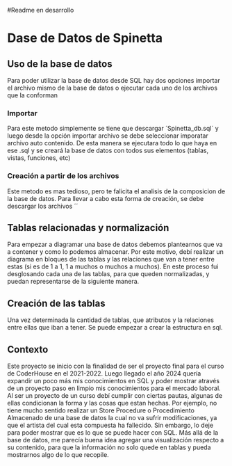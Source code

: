 #Readme en desarrollo
# Dase de Datos de Spinetta
## Uso de la base de datos
Para poder utilizar la base de datos desde SQL hay dos opciones importar el archivo mismo de la base de datos o ejecutar cada uno de los archivos que la conforman
### Importar
 Para este metodo simplemente se tiene que descargar ´Spinetta_db.sql´ y luego desde la opción importar archivo se debe seleccionar imporatar archivo auto contenido. De esta manera se ejecutara todo lo que haya en ese .sql y se creará la base de datos con todos sus elementos (tablas, vistas, funciones, etc)
### Creación a partir de los archivos
 Este metodo es mas tedioso, pero te falicita el analisis de la composicion de la base de datos. Para llevar a cabo esta forma de creación, se debe descargar los archivos ´´
## Tablas relacionadas y normalización
 Para empezar a diagramar una base de datos debemos plantearnos que va a contener y como lo podemos almacenar. Por este motivo, debí realizar un diagrama en bloques de las tablas y las relaciones que van a tener entre estas (si es de 1 a 1, 1 a muchos o muchos a muchos). En este proceso fui desglosando cada una de las tablas, para que queden normalizadas, y puedan representarse de la siguiente manera.

## Creación de las tablas
 Una vez determinada la cantidad de tablas, que atributos y la relaciones entre ellas que iban a tener. Se puede empezar a crear la estructura en sql. 
## Contexto 
 Este proyecto se inicio con la finalidad de ser el proyecto final para el curso de CoderHouse en el 2021-2022. Luego llegado el año 2024 quería expandir un poco más mis conocimientos en SQL y poder mostrar através de un proyecto paso en limpio mis conocimientos para el mercado laboral. Al ser un proyecto de un curso debí cumplir con ciertas pautas, algunas de ellas condicionan la forma y las cosas que estan hechas. Por ejemplo, no tiene mucho sentido realizar un Store Procedure o Procedimiento Almacenado de una base de datos la cual no va sufrir modificaciones, ya que el artista del cual esta compuesta ha fallecido. Sin embargo, lo deje para poder mostrar que es lo que se puede hacer con SQL. Más allá de la base de datos, me parecía buena idea agregar una visualización respecto a su contenido, para que la información no solo quede en tablas y pueda mostrarnos algo de lo que recopile.  
